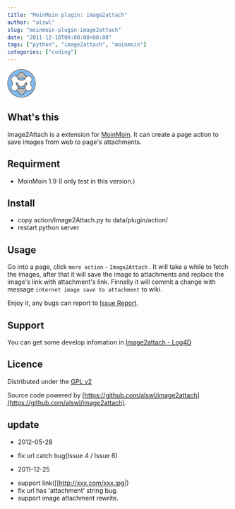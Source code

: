 ```yaml
---
title: "MoinMoin plugin: image2attach"
author: "alswl"
slug: "moinmoin-plugin-image2attach"
date: "2011-12-18T00:00:00+08:00"
tags: ["python", "image2attach", "moinmoin"]
categories: ["coding"]
---
```



![MoinMoin](/images/upload_dropbox/201112/moinmoin.png)

## What's this ##

Image2Attach is a extension for [MoinMoin](http://moinmo.in).
It can create a page action to save images from web to page's attachments.

## Requirment ##

* MoinMoin 1.9 (I only test in this version.)

## Install ##

* copy action/Image2Attach.py to data/plugin/action/
* restart python server

## Usage ##

Go into a page, click `more action` - `Image2Attach` .
It will take a while to fetch the images,
after that it will save the image to attachments and replace the
image's link with attachment's link.
Finnally it will commit a change with message
`internet image save to attachment` to wiki.

Enjoy it, any bugs can report to
[Issue Report](https://github.com/alswl/image2attach/issues).

## Support ##

You can get some develop infomation in
[Image2attach - Log4D](http://log4d.com/tag/image2attach)

## Licence ##

Distributed under the [GPL v2](http://www.gnu.org/licenses/gpl-2.0.htmwl)

Source code powered by [https://github.com/alswl/image2attach](https://github.com/alswl/image2attach).

## update ##

* 2012-05-28
 + fix url catch bug(Issue 4 / Issue 6)
* 2011-12-25 
 + support link([[http://xxx.com/xxx.jpg|)
 + fix url has 'attachment' string bug.
 + support image attachment rewrite.
